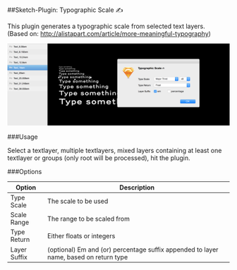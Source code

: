 ##Sketch-Plugin: Typographic Scale ✍

This plugin generates a typographic scale from selected text layers.<br>
(Based on: http://alistapart.com/article/more-meaningful-typography)

![Shot](/image.png)

###Usage

Select a textlayer, multiple textlayers, mixed layers containing at least
one textlayer or groups (only root will be processed), hit the plugin.

###Options

Option       | Description
------------ | -------------
Type Scale | The scale to be used
Scale Range | The range to be scaled from 
Type Return | Either floats or integers
Layer Suffix | (optional) Em and (or) percentage suffix appended to layer name, based on return type
                
                
